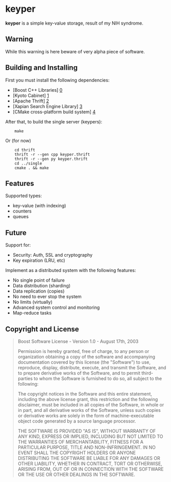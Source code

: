 keyper
======

**keyper** is a simple key-value storage, result of my NIH syndrome.

Warning
-------

While this warning is here beware of very alpha piece of software.


Building and Installing
-----------------------

First you must install the following dependencies:

* [Boost C++ Libraries] [0]
* [Kyoto Cabinet] [1]
* [Apache Thrift] [2]
* [Xapian Search Engine Library] [3]
* [CMake cross-platform build system] [4]

After that, to build the single server (keypers):

        make

Or (for now)

        cd thrift
        thrift -r --gen cpp keyper.thrift
        thrift -r --gen py keyper.thrift
        cd ../single
        cmake . && make

Features
--------

Supported types:

* key-value (with indexing)
* counters
* queues

Future
------

Support for:

* Security: Auth, SSL and cryptography
* Key expiration (LRU, etc)

Implement as a distributed system with the following features:

* No single point of failure
* Data distribution (sharding)
* Data replication (copies)
* No need to ever stop the system
* No limits (virtually)
* Advanced system control and monitoring
* Map-reduce tasks

Copyright and License
---------------------

> Boost Software License - Version 1.0 - August 17th, 2003
> 
> Permission is hereby granted, free of charge, to any person or organization
> obtaining a copy of the software and accompanying documentation covered by
> this license (the "Software") to use, reproduce, display, distribute,
> execute, and transmit the Software, and to prepare derivative works of the
> Software, and to permit third-parties to whom the Software is furnished to
> do so, all subject to the following:
> 
> The copyright notices in the Software and this entire statement, including
> the above license grant, this restriction and the following disclaimer,
> must be included in all copies of the Software, in whole or in part, and
> all derivative works of the Software, unless such copies or derivative
> works are solely in the form of machine-executable object code generated by
> a source language processor.
> 
> THE SOFTWARE IS PROVIDED "AS IS", WITHOUT WARRANTY OF ANY KIND, EXPRESS OR
> IMPLIED, INCLUDING BUT NOT LIMITED TO THE WARRANTIES OF MERCHANTABILITY,
> FITNESS FOR A PARTICULAR PURPOSE, TITLE AND NON-INFRINGEMENT. IN NO EVENT
> SHALL THE COPYRIGHT HOLDERS OR ANYONE DISTRIBUTING THE SOFTWARE BE LIABLE
> FOR ANY DAMAGES OR OTHER LIABILITY, WHETHER IN CONTRACT, TORT OR OTHERWISE,
> ARISING FROM, OUT OF OR IN CONNECTION WITH THE SOFTWARE OR THE USE OR OTHER
> DEALINGS IN THE SOFTWARE.



  [0]: http://boost.org/                          "Boost C++"
  [1]: http://1978th.net/kyotocabinet/            "Kyoto Cabinet"
  [2]: http://incubator.apache.org/thrift/        "Apache Thrift"
  [3]: http://xapian.org/                         "Xapian"
  [4]: http://www.cmake.org/                      "CMake"
